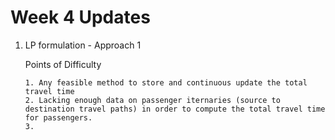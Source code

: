 # Week 4 Updates

1. LP formulation - Approach 1
   
     Points of Difficulty
   
       1. Any feasible method to store and continuous update the total travel time
       2. Lacking enough data on passenger iternaries (source to destination travel paths) in order to compute the total travel time for passengers.
       3. 
